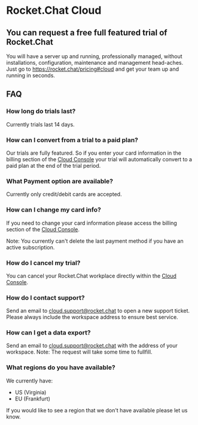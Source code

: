 # Rocket.Chat Cloud

## You can request a free full featured trial of Rocket.Chat

You will have a server up and running, professionally managed, without installations, configuration, maintenance and management head-aches. Just go to <https://rocket.chat/pricing#cloud> and get your team up and running in seconds.

## FAQ

### How long do trials last?

Currently trials last 14 days.

### How can I convert from a trial to a paid plan?

Our trials are fully featured.  So if you enter your card information in the billing section of the [Cloud Console](https://cloud.rocket.chat) your trial will automatically convert to a paid plan at the end of the trial period.

### What Payment option are available?

Currently only credit/debit cards are accepted.

### How can I change my card info?

If you need to change your card information please access the billing section of the [Cloud Console](https://cloud.rocket.chat).  

Note: You currently can't delete the last payment method if you have an active subscription.

### How do I cancel my trial?

You can cancel your Rocket.Chat workplace directly within the [Cloud Console](<https://cloud.rocket.chat>).

### How do I contact support?

Send an email to cloud.support@rocket.chat to open a new support ticket. Please always include the workspace address to ensure best service.

### How can I get a data export?

Send an email to cloud.support@rocket.chat with the address of your workspace.  Note: The request will take some time to fullfill.

### What regions do you have available?

We currently have:
* US (Virginia)
* EU (Frankfurt)

If you would like to see a region that we don't have available please let us know.
